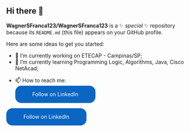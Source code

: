 ## Hi there 👋


**WagnerSFranca123/WagnerSFranca123** is a ✨ _special_ ✨ repository because its `README.md` (this file) appears on your GitHub profile.

Here are some ideas to get you started:

- 🔭 I’m currently working on ETECAP - Campinas/SP;
- 🌱 I’m currently learning Programming Logic, Algorithms, Java, Cisco NetAcad;
<!-- - 👯 I’m looking to collaborate on ...
- 🤔 I’m looking for help with ...
- 💬 Ask me about ...
-->
- 📫 How to reach me: <a class="libutton" href="https://www.linkedin.com/comm/mynetwork/discovery-see-all?usecase=PEOPLE_FOLLOWS&followMember=wagner-de-souza-frança" target="_blank">Follow on LinkedIn</a>

<html> 
      <style>
        .libutton {
          display: flex;
          flex-direction: column;
          justify-content: center;
          padding: 7px;
          text-align: center;
          outline: none;
          text-decoration: none !important;
          color: #ffffff !important;
          width: 200px;
          height: 32px;
          border-radius: 16px;
          background-color: #0A66C2;
          font-family: "SF Pro Text", Helvetica, sans-serif;
        }
      </style>
<a class="libutton" href="https://www.linkedin.com/comm/mynetwork/discovery-see-all?usecase=PEOPLE_FOLLOWS&followMember=wagner-de-souza-frança" target="_blank">Follow on LinkedIn</a>
</html>

<!--- 😄 Pronouns: ...
- ⚡ Fun fact: ...
-->
